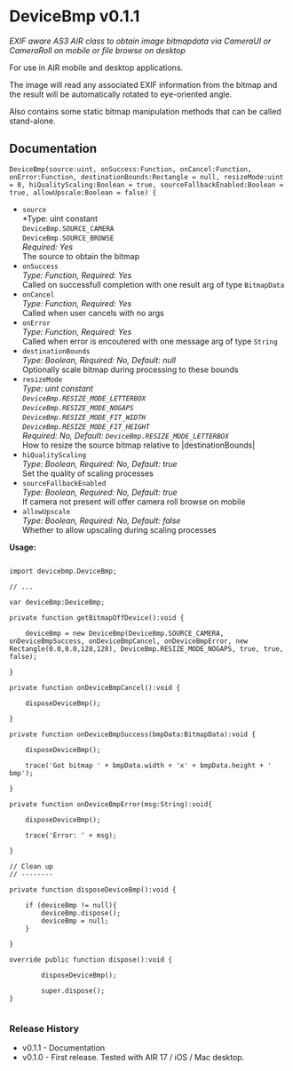 # DeviceBmp v0.1.1

*EXIF aware AS3 AIR class to obtain image bitmapdata via CameraUI or CameraRoll on mobile 
or file browse on desktop*

For use in AIR mobile and desktop applications.

The image will read any associated EXIF information from the bitmap and the result will be 
automatically rotated to eye-oriented angle.

Also contains some static bitmap manipulation methods that can be called stand-alone.

Documentation
-------------

```as3
DeviceBmp(source:uint, onSuccess:Function, onCancel:Function, onError:Function, destinationBounds:Rectangle = null, resizeMode:uint = 0, hiQualityScaling:Boolean = true, sourceFallbackEnabled:Boolean = true, allowUpscale:Boolean = false) {
```		

- `source`  
  *Type: uint constant  
  `DeviceBmp.SOURCE_CAMERA`  
  `DeviceBmp.SOURCE_BROWSE`  
  *Required: Yes*  
  The source to obtain the bitmap		
- `onSuccess`    
  *Type: Function, Required: Yes*  
  Called on successfull completion with one result arg of type `BitmapData`		
- `onCancel`    
  *Type: Function, Required: Yes*  
  Called when user cancels with no args		
- `onError`  
  *Type: Function, Required: Yes*  
  Called when error is encoutered with one message arg of type `String`		
- `destinationBounds`  
  *Type: Boolean, Required: No, Default: null*  
  Optionally scale bitmap during processing to these bounds		
- `resizeMode`  
  *Type: uint constant  
  `DeviceBmp.RESIZE_MODE_LETTERBOX`  
  `DeviceBmp.RESIZE_MODE_NOGAPS`  
  `DeviceBmp.RESIZE_MODE_FIT_WIDTH`  
  `DeviceBmp.RESIZE_MODE_FIT_HEIGHT`*  
  *Required: No, Default: `DeviceBmp.RESIZE_MODE_LETTERBOX`*  
  How to resize the source bitmap relative to |destinationBounds|			
- `hiQualityScaling`  
  *Type: Boolean, Required: No, Default: true*  
  Set the quality of scaling processes		
- `sourceFallbackEnabled`  
  *Type: Boolean, Required: No, Default: true*  
  If camera not present will offer camera roll browse on mobile		
- `allowUpscale`  
  *Type: Boolean, Required: No, Default: false*  
  Whether to allow upscaling during scaling processes	
  
**Usage:**

```as3  

import devicebmp.DeviceBmp;

// ...

var deviceBmp:DeviceBmp;

private function getBitmapOffDevice():void {

	deviceBmp = new DeviceBmp(DeviceBmp.SOURCE_CAMERA, onDeviceBmpSuccess, onDeviceBmpCancel, onDeviceBmpError, new Rectangle(0.0,0.0,128,128), DeviceBmp.RESIZE_MODE_NOGAPS, true, true, false);
	
}

private function onDeviceBmpCancel():void {
	
	disposeDeviceBmp();
	
}

private function onDeviceBmpSuccess(bmpData:BitmapData):void {
	
	disposeDeviceBmp();
	
	trace('Got bitmap ' + bmpData.width + 'x' + bmpData.height + ' bmp');
	
}

private function onDeviceBmpError(msg:String):void{

	disposeDeviceBmp();
	
	trace('Error: ' + msg);

}

// Clean up
// --------

private function disposeDeviceBmp():void {

	if (deviceBmp != null){
		deviceBmp.dispose();
		deviceBmp = null;
	}
	
}

override public function dispose():void {
		
		disposeDeviceBmp();
		
		super.dispose();
}
	
```

### Release History ###

- v0.1.1 - Documentation
- v0.1.0 - First release. Tested with AIR 17 / iOS / Mac desktop.